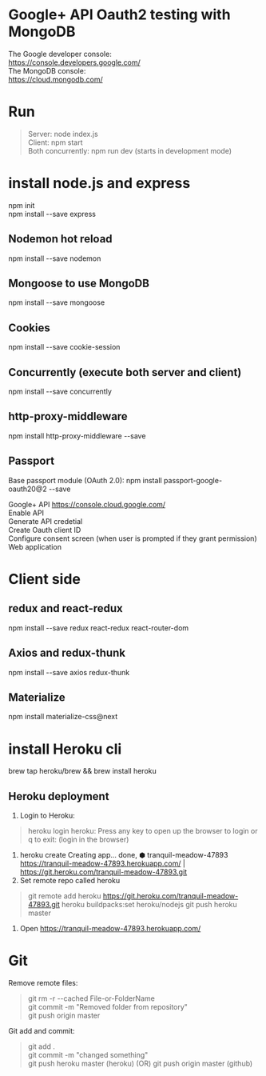 # Google+ API Oauth2 testing with MongoDB
The Google developer console:        
https://console.developers.google.com/        
The MongoDB console:      
https://cloud.mongodb.com/       
    
# Run                 
> Server: node index.js      
> Client: npm start         
> Both concurrently: npm run dev (starts in development mode)    

# install node.js and express
npm init         
npm install --save express   

## Nodemon hot reload
npm install --save nodemon 

## Mongoose to use MongoDB
npm install --save mongoose    

## Cookies     
npm install --save cookie-session

## Concurrently (execute both server and client)
npm install --save concurrently

## http-proxy-middleware
npm install http-proxy-middleware --save

## Passport 
Base passport module (OAuth 2.0): 
npm install passport-google-oauth20@2 --save

Google+ API https://console.cloud.google.com/        
Enable API       
Generate API credetial      
Create Oauth client ID       
Configure consent screen (when user is prompted if they grant permission)
Web application

# Client side 

## redux and react-redux
npm install --save redux react-redux react-router-dom

## Axios and redux-thunk      
npm install --save axios redux-thunk

## Materialize 
npm install materialize-css@next

# install Heroku cli 
brew tap heroku/brew && brew install heroku

## Heroku deployment 
1. Login to Heroku:     
> heroku login 
heroku: Press any key to open up the browser to login or q to exit: 
(login in the browser)
1. heroku create 
Creating app... done, ⬢ tranquil-meadow-47893
https://tranquil-meadow-47893.herokuapp.com/ | https://git.heroku.com/tranquil-meadow-47893.git
1. Set remote repo called heroku 
> git remote add heroku https://git.heroku.com/tranquil-meadow-47893.git
> heroku buildpacks:set heroku/nodejs
> git push heroku master    
1. Open https://tranquil-meadow-47893.herokuapp.com/

# Git
Remove remote files:        
> git rm -r --cached File-or-FolderName       
> git commit -m "Removed folder from repository"       
> git push origin master         

Git add and commit:       
> git add .         
> git commit -m "changed something"        
> git push heroku master (heroku) (OR) git push origin master (github)        

